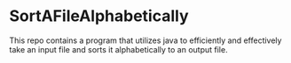 # SortAFileAlphabetically
This repo contains a program that utilizes java to efficiently and effectively take an input file and sorts it alphabetically to an output file.
